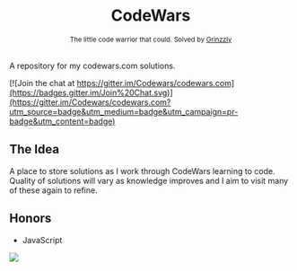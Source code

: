 <h1 align="center">CodeWars</h1>

<div align="center">
  <sub>The little code warrior that could. Solved by
  <a href="https://github.com/Grinzzly">Grinzzly</a>
  </a>
</div>

<br/>

A repository for my codewars.com solutions.

[![Join the chat at https://gitter.im/Codewars/codewars.com](https://badges.gitter.im/Join%20Chat.svg)](https://gitter.im/Codewars/codewars.com?utm_source=badge&utm_medium=badge&utm_campaign=pr-badge&utm_content=badge)

## The Idea

A place to store solutions as I work through CodeWars learning to code. Quality of solutions will vary as knowledge improves and I aim to visit many of these again to refine.

## Honors
* JavaScript

<a href="https://www.codewars.com/users/Grinzzly" target="_blank"><img src="https://www.codewars.com/users/Grinzzly/badges/large"></a>
